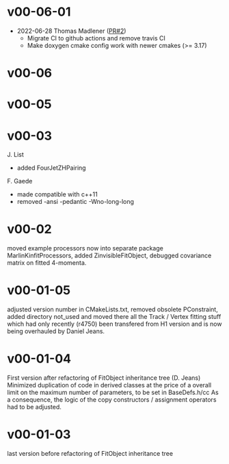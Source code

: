 # v00-06-01

* 2022-06-28 Thomas Madlener ([PR#2](https://github.com/iLCSoft/MarlinKinfit/pull/2))
  - Migrate CI to github actions and remove travis CI
  - Make doxygen cmake config work with newer cmakes (>= 3.17)

# v00-06

# v00-05

# v00-03

J. List
   - added FourJetZHPairing

F. Gaede
   - made compatible with c++11
   - removed -ansi -pedantic -Wno-long-long


# v00-02

 moved example processors now into separate package MarlinKinfitProcessors,
 added ZinvisibleFitObject,
 debugged covariance matrix on fitted 4-momenta. 

# v00-01-05

 adjusted version number in CMakeLists.txt, removed obsolete PConstraint,  
 added directory not_used and moved there all the Track / Vertex fitting stuff which
 had only recently (r4750) been transfered from H1 version and is now being
 overhauled by Daniel Jeans.  

# v00-01-04

 First version after refactoring of FitObject inheritance tree (D. Jeans)
 Minimized duplication of code in derived classes at the price of a
 overall limit on the maximum number of parameters, to be set in BaseDefs.h/cc
 As a consequence, the logic of the copy constructors / assignment operators
 had to be adjusted. 

# v00-01-03

 last version before refactoring of FitObject inheritance tree

